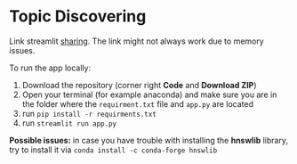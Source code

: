 # Topic Discovering

Link streamlit [sharing](https://share.streamlit.io/piinghel/topicmodelling/main/app.py).
The link might not always work due to memory issues.

To run the app locally:
 
 1) Download the repository (corner right **Code** and **Download ZIP**)
 2) Open your terminal (for example anaconda) and make sure you are in the folder where the `requirment.txt` file and `app.py` are located
 3) run `pip install -r requirments.txt`
 4) run `streamlit run app.py`

 **Possible issues:** in case you have trouble with installing the **hnswlib** library, 
 try to install it via `conda install -c conda-forge hnswlib`
